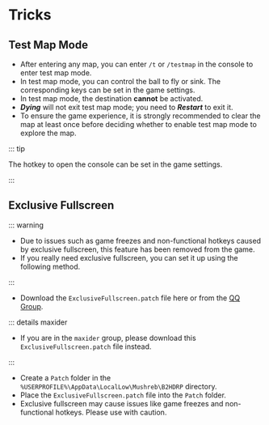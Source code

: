 <script setup>

import { withBase } from 'vitepress'

</script>

# Tricks

## Test Map Mode

- After entering any map, you can enter `/t` or `/testmap` in the console to enter test map mode.
- In test map mode, you can control the ball to fly or sink. The corresponding keys can be set in the game settings.
- In test map mode, the destination **cannot** be activated.
- **_Dying_** will not exit test map mode; you need to **_Restart_** to exit it.
- <span class="text-red">To ensure the game experience, it is strongly recommended to clear the map at least once before deciding whether to enable test map mode to explore the map.</span>

::: tip

The hotkey to open the console can be set in the game settings.

:::

## Exclusive Fullscreen

::: warning

- Due to issues such as game freezes and non-functional hotkeys caused by exclusive fullscreen, this feature has been removed from the game.
- If you really need exclusive fullscreen, you can set it up using the following method.

:::

- Download the <a :href="withBase('/patches/release/ExclusiveFullscreen.patch')" download>`ExclusiveFullscreen.patch`</a> file here or from the [QQ Group](https://qm.qq.com/q/2mIPnK8JIk).

::: details maxider

- If you are in the `maxider` group, please download this <a :href="withBase('/patches/maxider/ExclusiveFullscreen.patch')" download>`ExclusiveFullscreen.patch`</a> file instead.

:::

- Create a `Patch` folder in the `%USERPROFILE%\AppData\LocalLow\Mushreb\B2HDRP` directory.
- Place the `ExclusiveFullscreen.patch` file into the `Patch` folder.
- <span class="text-red">Exclusive fullscreen may cause issues like game freezes and non-functional hotkeys. Please use with caution.</span>
